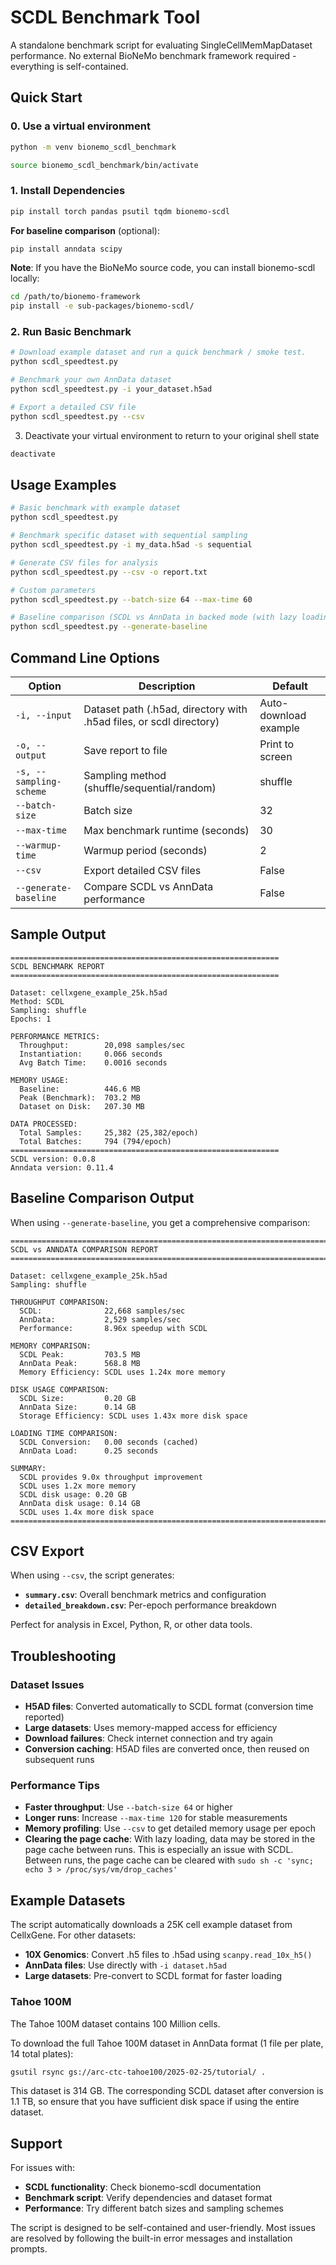 # SCDL Benchmark Tool

A standalone benchmark script for evaluating SingleCellMemMapDataset performance. No external BioNeMo benchmark framework required - everything is self-contained.

## Quick Start

### 0. Use a virtual environment

```bash
python -m venv bionemo_scdl_benchmark

source bionemo_scdl_benchmark/bin/activate
```

### 1. Install Dependencies

```bash
pip install torch pandas psutil tqdm bionemo-scdl
```

**For baseline comparison** (optional):
```bash
pip install anndata scipy
```

**Note**: If you have the BioNeMo source code, you can install bionemo-scdl locally:
```bash
cd /path/to/bionemo-framework
pip install -e sub-packages/bionemo-scdl/
```

### 2. Run Basic Benchmark

```bash
# Download example dataset and run a quick benchmark / smoke test.
python scdl_speedtest.py

# Benchmark your own AnnData dataset
python scdl_speedtest.py -i your_dataset.h5ad

# Export a detailed CSV file
python scdl_speedtest.py --csv
```

3. Deactivate your virtual environment to return to your original shell state

```bash
deactivate
```

## Usage Examples

```bash
# Basic benchmark with example dataset
python scdl_speedtest.py

# Benchmark specific dataset with sequential sampling
python scdl_speedtest.py -i my_data.h5ad -s sequential

# Generate CSV files for analysis
python scdl_speedtest.py --csv -o report.txt

# Custom parameters
python scdl_speedtest.py --batch-size 64 --max-time 60

# Baseline comparison (SCDL vs AnnData in backed mode (with lazy loading))
python scdl_speedtest.py --generate-baseline
```

## Command Line Options

| Option | Description | Default |
|--------|-------------|---------|
| `-i, --input` | Dataset path (.h5ad, directory with .h5ad files, or scdl directory) | Auto-download example |
| `-o, --output` | Save report to file | Print to screen |
| `-s, --sampling-scheme` | Sampling method (shuffle/sequential/random) | shuffle |
| `--batch-size` | Batch size | 32 |
| `--max-time` | Max benchmark runtime (seconds) | 30 |
| `--warmup-time` | Warmup period (seconds) | 2 |
| `--csv` | Export detailed CSV files | False |
| `--generate-baseline` | Compare SCDL vs AnnData performance | False |

## Sample Output

```
============================================================
SCDL BENCHMARK REPORT
============================================================

Dataset: cellxgene_example_25k.h5ad
Method: SCDL
Sampling: shuffle
Epochs: 1

PERFORMANCE METRICS:
  Throughput:        20,098 samples/sec
  Instantiation:     0.066 seconds
  Avg Batch Time:    0.0016 seconds

MEMORY USAGE:
  Baseline:          446.6 MB
  Peak (Benchmark):  703.2 MB
  Dataset on Disk:   207.30 MB

DATA PROCESSED:
  Total Samples:     25,382 (25,382/epoch)
  Total Batches:     794 (794/epoch)
============================================================
SCDL version: 0.0.8
Anndata version: 0.11.4
```

## Baseline Comparison Output

When using `--generate-baseline`, you get a comprehensive comparison:

```
================================================================================
SCDL vs ANNDATA COMPARISON REPORT
================================================================================

Dataset: cellxgene_example_25k.h5ad
Sampling: shuffle

THROUGHPUT COMPARISON:
  SCDL:              22,668 samples/sec
  AnnData:           2,529 samples/sec
  Performance:       8.96x speedup with SCDL

MEMORY COMPARISON:
  SCDL Peak:         703.5 MB
  AnnData Peak:      568.8 MB
  Memory Efficiency: SCDL uses 1.24x more memory

DISK USAGE COMPARISON:
  SCDL Size:         0.20 GB
  AnnData Size:      0.14 GB
  Storage Efficiency: SCDL uses 1.43x more disk space

LOADING TIME COMPARISON:
  SCDL Conversion:   0.00 seconds (cached)
  AnnData Load:      0.25 seconds

SUMMARY:
  SCDL provides 9.0x throughput improvement
  SCDL uses 1.2x more memory
  SCDL disk usage: 0.20 GB
  AnnData disk usage: 0.14 GB
  SCDL uses 1.4x more disk space
================================================================================```
```
## CSV Export

When using `--csv`, the script generates:

- **`summary.csv`**: Overall benchmark metrics and configuration
- **`detailed_breakdown.csv`**: Per-epoch performance breakdown

Perfect for analysis in Excel, Python, R, or other data tools.

## Troubleshooting


### Dataset Issues

- **H5AD files**: Converted automatically to SCDL format (conversion time reported)
- **Large datasets**: Uses memory-mapped access for efficiency
- **Download failures**: Check internet connection and try again
- **Conversion caching**: H5AD files are converted once, then reused on subsequent runs

### Performance Tips

- **Faster throughput**: Use `--batch-size 64` or higher
- **Longer runs**: Increase `--max-time 120` for stable measurements
- **Memory profiling**: Use `--csv` to get detailed memory usage per epoch
- **Clearing the page cache**: With lazy loading, data may be stored in the page cache between runs. This is especially an issue with SCDL. Between runs, the page cache can be cleared with
```sudo sh -c 'sync; echo 3 > /proc/sys/vm/drop_caches'```

## Example Datasets

The script automatically downloads a 25K cell example dataset from CellxGene. For other datasets:

- **10X Genomics**: Convert .h5 files to .h5ad using `scanpy.read_10x_h5()`
- **AnnData files**: Use directly with `-i dataset.h5ad`
- **Large datasets**: Pre-convert to SCDL format for faster loading

### Tahoe 100M

The Tahoe 100M dataset contains 100 Million cells.

To download the full Tahoe 100M dataset in AnnData format (1 file per plate, 14 total plates):

```bash
gsutil rsync gs://arc-ctc-tahoe100/2025-02-25/tutorial/ .
```

This dataset is 314 GB. The corresponding SCDL dataset after conversion is 1.1 TB, so ensure that you have sufficient disk space if using the entire dataset.


## Support

For issues with:
- **SCDL functionality**: Check bionemo-scdl documentation
- **Benchmark script**: Verify dependencies and dataset format
- **Performance**: Try different batch sizes and sampling schemes

The script is designed to be self-contained and user-friendly. Most issues are resolved by following the built-in error messages and installation prompts.
